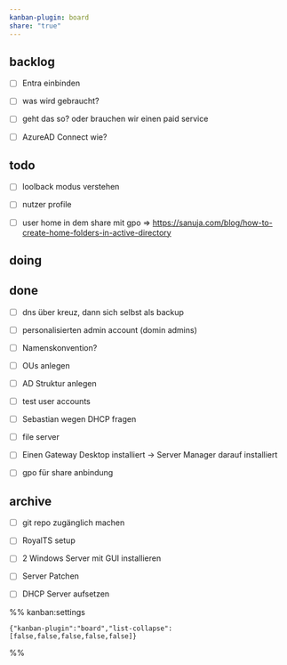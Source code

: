 ```yaml
---
kanban-plugin: board
share: "true"
---
```


## backlog

- [ ] Entra einbinden
- [ ] was wird gebraucht?
- [ ] geht das so? oder brauchen wir einen paid service
- [ ] AzureAD Connect wie?


## todo

- [ ] loolback modus verstehen
- [ ] nutzer profile
- [ ] user home in dem share mit gpo => https://sanuja.com/blog/how-to-create-home-folders-in-active-directory


## doing



## done

- [ ] dns über kreuz, dann sich selbst als backup
- [ ] personalisierten admin account (domin admins)
- [ ] Namenskonvention?
- [ ] OUs anlegen
- [ ] AD Struktur anlegen
- [ ] test user accounts
- [ ] Sebastian wegen DHCP fragen
- [ ] file server
- [ ] Einen Gateway Desktop installiert -> Server Manager darauf installiert
- [ ] gpo für share anbindung


## archive

- [ ] git repo zugänglich machen
- [ ] RoyalTS setup
- [ ] 2 Windows Server mit GUI installieren
- [ ] Server Patchen
- [ ] DHCP Server aufsetzen




%% kanban:settings
```
{"kanban-plugin":"board","list-collapse":[false,false,false,false,false]}
```
%%